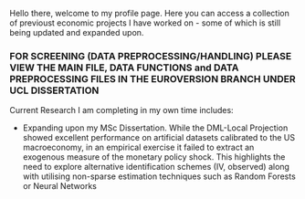 Hello there, welcome to my profile page. Here you can access a collection of previoust economic projects I have worked on - some of which is still being updated and expanded upon.

### FOR SCREENING (DATA PREPROCESSING/HANDLING) PLEASE VIEW THE MAIN FILE, DATA FUNCTIONS and DATA PREPROCESSING FILES IN THE EUROVERSION BRANCH UNDER UCL DISSERTATION ###

Current Research I am completing in my own time includes:
  - Expanding upon my MSc Dissertation. While the DML-Local Projection showed excellent performance on artificial datasets calibrated to the US macroeconomy, in an empirical exercise it failed to extract an exogenous measure of the monetary policy shock. This highlights the need to explore alternative identification schemes (IV, observed) along with utilising non-sparse estimation techniques such as Random Forests or Neural Networks
    
